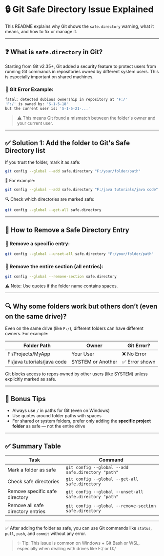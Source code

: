 # 🔒 Git Safe Directory Issue Explained

This README explains why Git shows the `safe.directory` warning, what it means, and how to fix or manage it.

---

## ❓ What is `safe.directory` in Git?

Starting from Git v2.35+, Git added a security feature to protect users from running Git commands in repositories owned by different system users. This is especially important on shared machines.

### 🔐 Git Error Example:

```bash
fatal: detected dubious ownership in repository at 'F:/'
'F:/' is owned by: 'S-1-5-18'
but the current user is: 'S-1-5-21-...'
```

> ⚠️ This means Git found a mismatch between the folder's owner and your current user.

---

## ✅ Solution 1: Add the folder to Git's Safe Directory list

If you trust the folder, mark it as safe:

```bash
git config --global --add safe.directory "F:/your/folder/path"
```

📌 For example:

```bash
git config --global --add safe.directory "F:/java tutorials/java code"
```

🔍 Check which directories are marked safe:

```bash
git config --global --get-all safe.directory
```

---

## 🧹 How to Remove a Safe Directory Entry

### 🔸 Remove a specific entry:

```bash
git config --global --unset-all safe.directory "F:/your/folder/path"
```

### 🔸 Remove the entire section (all entries):

```bash
git config --global --remove-section safe.directory
```

⚠️ Note: Use quotes if the folder name contains spaces.

---

## 🔍 Why some folders work but others don’t (even on the same drive)?

Even on the same drive (like `F:/`), different folders can have different owners. For example:

| Folder Path                 | Owner             | Git Error?    |
| --------------------------- | ----------------- | ------------- |
| F:/Projects/MyApp           | Your User         | ❌ No Error    |
| F:/java tutorials/java code | SYSTEM or Another | ✅ Error shown |

Git blocks access to repos owned by other users (like SYSTEM) unless explicitly marked as safe.

---

## 🧠 Bonus Tips

* Always use `/` in paths for Git (even on Windows)
* Use quotes around folder paths with spaces
* For shared or system folders, prefer only adding the **specific project folder** as safe — not the entire drive

---

## ✅ Summary Table

| Task                              | Command                                                 |
| --------------------------------- | ------------------------------------------------------- |
| Mark a folder as safe             | `git config --global --add safe.directory "path"`       |
| Check safe directories            | `git config --global --get-all safe.directory`          |
| Remove specific safe directory    | `git config --global --unset-all safe.directory "path"` |
| Remove all safe directory entries | `git config --global --remove-section safe.directory`   |

---

✅ After adding the folder as safe, you can use Git commands like `status`, `pull`, `push`, and `commit` without any error.

> ✨ Tip: This issue is common on Windows + Git Bash or WSL, especially when dealing with drives like F:/ or D:/


